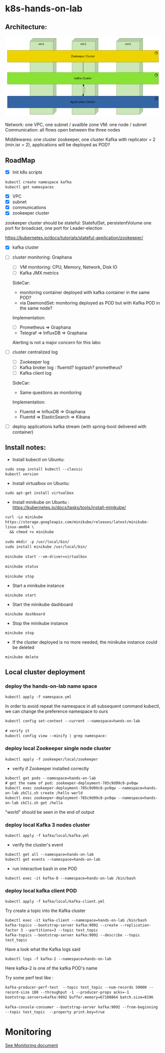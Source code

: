 # k8s-hands-on-lab

## Architecture:

![Architecture](images/k8s-test.bmp)

Network: one VPC, one subnet / availble zone
VM: one node / subnet
Communication: all flows open between the three nodes

Middlewares: one cluster zookeeper, one cluster Kafka with replicator = 2 (min.isr = 2), applications will be deployed as POD?

## RoadMap

* [X] Init k8s scripts

```
kubectl create namespace kafka
kubectl get namespaces
```

* [X] VPC
* [X] subnet
* [X] communications
* [X] zookeeper cluster

zookeeper cluster should be stateful: StatefulSet, persistentVolume
one port for broadcast, one port for Leader-election

https://kubernetes.io/docs/tutorials/stateful-application/zookeeper/


* [X] kafka cluster
* [ ] cluster monitoring: Graphana

    * [ ] VM monitoring: CPU, Memory, Network, Disk IO
    * [ ] Kafka JMX metrics
    
    SideCar: 
    - monitoring container deployed with kafka container in the same POD?
    - via DaemondSet: monitoring deployed as POD but with Kafka POD in the same node?
    
    Implementation: 
    - [ ] Prometheus => Graphana
    - Telegraf => InfluxDB => Graphana
    
    Alerting is not a major concern for this labo
    
* [ ] cluster centralized log
    * [ ] Zookeeper log
    * [ ] Kafka broker log : fluentd? logstash? prometheus?
    * [ ] Kafka client log
    
    SideCar:
    - Same questions as monitoring
    
    Implementation: 
    - Fluentd => InfluxDB => Graphana
    - Fluentd => ElasticSearch => Kibana

* [ ] deploy applications kafka stream (with spring-boot delivered with container)


## Install notes:

* Install kubectl on Ubuntu:
```
sudo snap install kubectl --classic
kubectl version
```

* Install virtualbox on Ubuntu:
```
sudo apt-get install virtualbox
```

* Install minikube on Ubuntu : 
https://kubernetes.io/docs/tasks/tools/install-minikube/
```
curl -Lo minikube https://storage.googleapis.com/minikube/releases/latest/minikube-linux-amd64 \
  && chmod +x minikube

sudo mkdir -p /usr/local/bin/
sudo install minikube /usr/local/bin/

minikube start --vm-driver=virtualbox

minikube status

minikube stop

```

* Start a minikube instance

```
minikube start
```

* Start the minikube dashboard

```
minikube dashboard
```

* Stop the minikube instance

```
minikube stop
```

* If the cluster deployed is no more needed, the minikube instance could be deleted

```
minikube delete
```

## Local cluster deployment

### deploy the hands-on-lab name space

```
kubectl apply -f namespace.yml
```

In order to avoid repeat the namespace in all subsequent command kubectl, we can change the preference namespace to ours

```
kubectl config set-context --current --namespace=hands-on-lab

# verify it
kubectl config view --minify | grep namespace:
```

### deploy local Zookeeper single node cluster

```
kubectl apply -f zookeeper/local/zookeeper
```

* verify if Zookeeper installed correctly

 ```
kubectl get pods --namespace=hands-on-lab
# get the name of pod: zookeeper-deployment-785c9d99c8-pv8qw
kubectl exec zookeeper-deployment-785c9d99c8-pv8qw --namespace=hands-on-lab zkCli.sh create /hello world
kubectl exec zookeeper-deployment-785c9d99c8-pv8qw --namespace=hands-on-lab zkCli.sh get /hello
```

"world" should be seen in the end of output

### deploy local Kafka 3 nodes cluster

```
kubectl apply -f kafka/local/kafka.yml
```

* verify the cluster's event

```
kubectl get all --namespace=hands-on-lab
kubectl get events --namespace=hands-on-lab
```

* run interactive bash in one POD

```
kubectl exec -it kafka-0 --namespace=hands-on-lab /bin/bash
```

### deploy local kafka client POD

```
kubectl apply -f kafka/local/kafka-client.yml
```

Try create a topic into the Kafka cluster

```
kubectl exec -it kafka-client --namespace=hands-on-lab /bin/bash
kafka-topics --bootstrap-server kafka:9092 --create --replication-factor 3 --partitions=3 --topic test_topic
kafka-topics --bootstrap-server kafka:9092 --describe --topic test_topic
```

Have a look what the Kafka logs said

```
kubectl logs -f kafka-2 --namespace=hands-on-lab
```

Here kafka-2 is one of the kafka POD's name

Try some perf test like :

```
kafka-producer-perf-test  --topic test_topic --num-records 50000 --record-size 100 --throughput -1 --producer-props acks=-1 bootstrap.servers=kafka:9092 buffer.memory=67108864 batch.size=8196

kafka-console-consumer --bootstrap-server kafka:9092 --from-beginning --topic test_topic  --property print.key=true
```

# Monitoring

[See Monitoring document](docs/monitoring.md)

